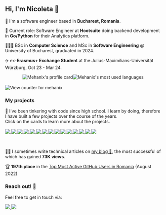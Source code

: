 ## Hi, I'm Nicoleta 🌸

🌸 I'm a software engineer based in **Bucharest, Romania**.

🦉 Current role: Software Engineer at **Hootsuite** doing backend development in **Go/Python** for their Analytics platform.

👩🏻‍🎓 BSc in **Computer Science**  and MSc in **Software Engineering** @ University of Bucharest, graduated in 2024.

✈️  ex-**Erasmus+ Exchange Student** at the Julius-Maximilians-Universität Würzburg, Oct 23 - Mar 24.

<div style="display:flex; flex-direction:row; align-items:center; justify-content:center;">

<img src="https://readme-stats.clckblog.space/api?username=mehanix&count_private=true&show_icons=true&theme=dracula&hide=contribs" alt="Mehanix's profile card">
<img src="https://readme-stats.clckblog.space/api/top-langs/?username=mehanix&hide=haskell,html&exclude_repo=Downbeat&langs_count=6&size_weight=0.5&count_weight=0.5&layout=compact&card_width=260&theme=dracula" alt="Mehanix's most used languages">
</div>
<br/>
<img src="https://komarev.com/ghpvc/?username=mehanix&color=FF4F8B&style=for-the-badge&label=Profile+views+since+August+2022" alt="View counter for mehanix">

### My projects

🌸 I've been tinkering with code since high school. I learn by doing, therefore I have built a few projects over the course of the years.<br> Click on the cards to learn more about the projects.

<a href="https://github.com/mehanix/arcada">
  <img align="center" src="https://readme-stats.clckblog.space/api/pin/?username=mehanix&repo=arcada&theme=dracula" />
</a>

<a href="https://github.com/mehanix/dhrw">
  <img align="center" src="https://readme-stats.clckblog.space/api/pin/?username=mehanix&repo=dhrw&theme=dracula" />
</a>

<a href="https://github.com/mehanix/ripple">
  <img align="center" src="https://readme-stats.clckblog.space/api/pin/?username=mehanix&repo=ripple&theme=dracula" />
</a>

<a href="https://github.com/mehanix/TidyCobra">
  <img align="center" src="https://readme-stats.clckblog.space/api/pin/?username=mehanix&repo=TidyCobra&theme=dracula" />
</a>

<a href="https://github.com/mehanix/learnAnatomy">
  <img align="center" src="https://readme-stats.clckblog.space/api/pin/?username=mehanix&repo=learnAnatomy&theme=dracula" />
</a>

<a href="https://github.com/mehanix/Downbeat">
  <img align="center" src="https://readme-stats.clckblog.space/api/pin/?username=mehanix&repo=Downbeat&theme=dracula" />
</a>

<a href="https://github.com/mehanix/PancakeTower">
  <img align="center" src="https://readme-stats.clckblog.space/api/pin/?username=mehanix&repo=PancakeTower&theme=dracula" />
</a>

<a href="https://github.com/mehanix/Cave-Run">
  <img align="center" src="https://readme-stats.clckblog.space/api/pin/?username=mehanix&repo=Cave-Run&theme=dracula" />
</a>

<a href="https://github.com/mehanix/Flora">
  <img align="center" src="https://readme-stats.clckblog.space/api/pin/?username=mehanix&repo=Flora&theme=dracula" />
</a>

<a href="https://github.com/mehanix/Blackout">
  <img align="center" src="https://readme-stats.clckblog.space/api/pin/?username=mehanix&repo=Blackout&theme=dracula" />
</a>

<a href="https://github.com/mehanix/Enigma">
  <img align="center" src="https://readme-stats.clckblog.space/api/pin/?username=mehanix&repo=Enigma&theme=dracula" />
</a>

<a href="https://github.com/mehanix/21cardtrick">
  <img align="center" src="https://readme-stats.clckblog.space/api/pin/?username=mehanix&repo=21cardtrick&theme=dracula" />
</a>

<a href="https://github.com/mehanix/Storyboard">
  <img align="center" src="https://readme-stats.clckblog.space/api/pin/?username=mehanix&repo=Storyboard&theme=dracula" />
</a>

<a href="https://github.com/mehanix/IntroductionToRobotics">
  <img align="center" src="https://readme-stats.clckblog.space/api/pin/?username=mehanix&repo=IntroductionToRobotics&theme=dracula" />
</a>

<a href="https://github.com/mehanix/teme-fmi">
  <img align="center" src="https://readme-stats.clckblog.space/api/pin/?username=mehanix&repo=teme-fmi&theme=dracula" />
</a>

<br></br>
✍🏻 I sometimes write technical articles on <a href=https://medium.com/@mehanix>my blog 📝</a>, the most successful of which has gained <b>73K views</b>.

🏆 **197th place** in the [Top Most Active GitHub Users in Romania](https://commits.top/romania.html) (August 2022)
<!--
<a href="https://nicoleta.cc/blog"> 
<img src="https://img.shields.io/static/v1?&message=nicoleta.cc+(WIP)&style=for-the-badge&color=992e63&logo=ICQ&logoColor=FFFFFF&label="</img> 
</a>
-->

### Reach out! 🌟
 
Feel free to get in touch via:

<a href="mailto:hello@nicoleta.cc"> 
<img src="https://img.shields.io/static/v1?style=for-the-badge&message=Email&color=0078D4&logo=Microsoft+Outlook&logoColor=FFFFFF&label="</img> 
</a>

<a href="https://www.linkedin.com/in/nicoleta-ciausu/"> 
<img src="https://img.shields.io/static/v1?style=for-the-badge&message=LinkedIn&color=0A66C2&logo=LinkedIn&logoColor=FFFFFF&label="</img> 
</a>


<!--
**mehanix/mehanix** is a ✨ _special_ ✨ repository because its `README.md` (this file) appears on your GitHub profile.

Here are some ideas to get you started:

- 🔭 I’m currently working on ...
- 🌱 I’m currently learning ...
- 👯 I’m looking to collaborate on ...
- 🤔 I’m looking for help with ...
- 💬 Ask me about ...
- 📫 How to reach me: ...
- 😄 Pronouns: ...
- ⚡ Fun fact: ...
-->
